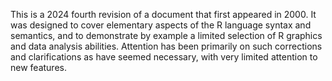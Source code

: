 This is a 2024 fourth revision of a document that first appeared in 2000. It was designed to cover elementary aspects of the R language syntax and semantics, and to demonstrate by example a limited selection of R graphics and data analysis abilities. Attention has been primarily on such corrections and clarifications as have seemed necessary, with very limited attention to new features.
